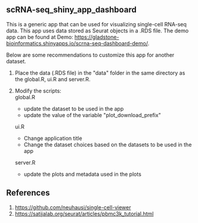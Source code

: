 ## scRNA-seq_shiny_app_dashboard

This is a generic app that can be used for visualizing single-cell RNA-seq data. This app uses data stored as Seurat objects in a .RDS file. The demo app can be found at Demo: https://gladstone-bioinformatics.shinyapps.io/scrna-seq-dashboard-demo/. 

Below are some recommendations to customize this app for another dataset.

1. Place the data (.RDS file) in the "data" folder in the same directory as the global.R, ui.R and server.R.
2. Modify the scripts:  
    global.R 
      - update the dataset to be used in the app
      - update the value of the variable "plot_download_prefix"

    ui.R
      - Change application title
      - Change the dataset choices based on the datasets to be used in the app
      
    server.R
      - update the plots and metadata used in the plots


## References
1. https://github.com/neuhausi/single-cell-viewer
2. https://satijalab.org/seurat/articles/pbmc3k_tutorial.html

